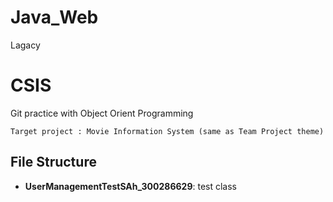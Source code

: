 # Java_Web
Lagacy

# CSIS 
Git practice with Object Orient Programming
```
Target project : Movie Information System (same as Team Project theme)
```
## File Structure
- **UserManagementTestSAh_300286629**: test class

